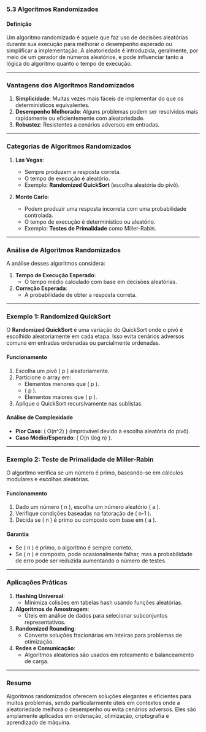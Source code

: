 ### **5.3 Algoritmos Randomizados**

#### **Definição**
Um algoritmo randomizado é aquele que faz uso de decisões aleatórias durante sua execução para melhorar o desempenho esperado ou simplificar a implementação. A aleatoriedade é introduzida, geralmente, por meio de um gerador de números aleatórios, e pode influenciar tanto a lógica do algoritmo quanto o tempo de execução.

---

### **Vantagens dos Algoritmos Randomizados**
1. **Simplicidade**: Muitas vezes mais fáceis de implementar do que os determinísticos equivalentes.
2. **Desempenho Melhorado**: Alguns problemas podem ser resolvidos mais rapidamente ou eficientemente com aleatoriedade.
3. **Robustez**: Resistentes a cenários adversos em entradas.

---

### **Categorias de Algoritmos Randomizados**
1. **Las Vegas**:
   - Sempre produzem a resposta correta.
   - O tempo de execução é aleatório.
   - Exemplo: **Randomized QuickSort** (escolha aleatória do pivô).

2. **Monte Carlo**:
   - Podem produzir uma resposta incorreta com uma probabilidade controlada.
   - O tempo de execução é determinístico ou aleatório.
   - Exemplo: **Testes de Primalidade** como Miller-Rabin.

---

### **Análise de Algoritmos Randomizados**
A análise desses algoritmos considera:
1. **Tempo de Execução Esperado**:
   - O tempo médio calculado com base em decisões aleatórias.
2. **Correção Esperada**:
   - A probabilidade de obter a resposta correta.

---

### **Exemplo 1: Randomized QuickSort**
O **Randomized QuickSort** é uma variação do QuickSort onde o pivô é escolhido aleatoriamente em cada etapa. Isso evita cenários adversos comuns em entradas ordenadas ou parcialmente ordenadas.

#### **Funcionamento**
1. Escolha um pivô \( p \) aleatoriamente.
2. Particione o array em:
   - Elementos menores que \( p \).
   - \( p \).
   - Elementos maiores que \( p \).
3. Aplique o QuickSort recursivamente nas sublistas.

#### **Análise de Complexidade**
- **Pior Caso**: \( O(n^2) \) (improvável devido à escolha aleatória do pivô).
- **Caso Médio/Esperado**: \( O(n \log n) \).

---

### **Exemplo 2: Teste de Primalidade de Miller-Rabin**
O algoritmo verifica se um número é primo, baseando-se em cálculos modulares e escolhas aleatórias.

#### **Funcionamento**
1. Dado um número \( n \), escolha um número aleatório \( a \).
2. Verifique condições baseadas na fatoração de \( n-1 \).
3. Decida se \( n \) é primo ou composto com base em \( a \).

#### **Garantia**
- Se \( n \) é primo, o algoritmo é sempre correto.
- Se \( n \) é composto, pode ocasionalmente falhar, mas a probabilidade de erro pode ser reduzida aumentando o número de testes.

---

### **Aplicações Práticas**
1. **Hashing Universal**:
   - Minimiza colisões em tabelas hash usando funções aleatórias.
2. **Algoritmos de Amostragem**:
   - Úteis em análise de dados para selecionar subconjuntos representativos.
3. **Randomized Rounding**:
   - Converte soluções fracionárias em inteiras para problemas de otimização.
4. **Redes e Comunicação**:
   - Algoritmos aleatórios são usados em roteamento e balanceamento de carga.

---

### **Resumo**
Algoritmos randomizados oferecem soluções elegantes e eficientes para muitos problemas, sendo particularmente úteis em contextos onde a aleatoriedade melhora o desempenho ou evita cenários adversos. Eles são amplamente aplicados em ordenação, otimização, criptografia e aprendizado de máquina.